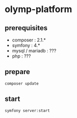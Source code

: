 # olymp-platform

## prerequisites

 * composer : 2.1.*
 * symfony : 4.*
 * mysql / mariadb : ???
 * php : ???

## prepare

```shell
composer update
```

## start

```shell
symfony server:start
```